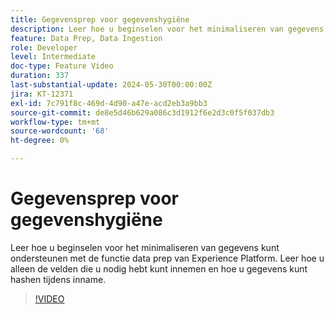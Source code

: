 ```yaml
---
title: Gegevensprep voor gegevenshygiëne
description: Leer hoe u beginselen voor het minimaliseren van gegevens kunt ondersteunen met de functie data prep van Experience Platform. Leer hoe u alleen de velden die u nodig hebt kunt innemen en hoe u gegevens kunt hashen tijdens inname.
feature: Data Prep, Data Ingestion
role: Developer
level: Intermediate
doc-type: Feature Video
duration: 337
last-substantial-update: 2024-05-30T00:00:00Z
jira: KT-12371
exl-id: 7c791f8c-469d-4d90-a47e-acd2eb3a9bb3
source-git-commit: de8e5d46b629a086c3d1912f6e2d3c0f5f037db3
workflow-type: tm+mt
source-wordcount: '68'
ht-degree: 0%

---
```


# Gegevensprep voor gegevenshygiëne

Leer hoe u beginselen voor het minimaliseren van gegevens kunt ondersteunen met de functie data prep van Experience Platform. Leer hoe u alleen de velden die u nodig hebt kunt innemen en hoe u gegevens kunt hashen tijdens inname.

>[!VIDEO](https://video.tv.adobe.com/v/3429485/?learn=on)
